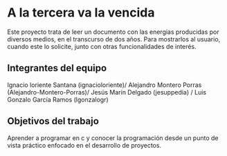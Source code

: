 # A la tercera va la vencida

Este proyecto trata de leer un documento con las energias producidas por diversos medios, en el transcurso de dos años. Para mostrarlos
al usuario, cuando este lo solicite, junto con otras funcionalidades de interés.

## Integrantes del equipo

Ignacio loriente Santana (ignacioloriente)/ Alejandro Montero Porras (Alejandro-Montero-Porras)/ Jesús Marín Delgado (jesuppedia) / Luis Gonzalo García Ramos (lgonzalogr)

## Objetivos del trabajo

Aprender a programar en c y conocer la programación desde un punto de vista práctico enfocado en el desarrollo de proyectos.
